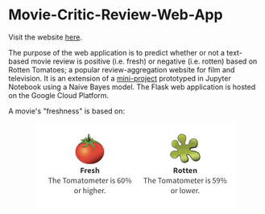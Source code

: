 # Movie-Critic-Review-Web-App

Visit the website [here](https://tinyurl.com/y8lecjj4).

The purpose of the web application is to predict whether or not a text-based movie review is positive (i.e. fresh) or negative (i.e. rotten) based on Rotten Tomatoes; a popular review-aggregation website for film and television. It is an extension of a [mini-project](https://github.com/dtse91/Springboard/blob/master/Machine%20Learning/Naive%20Bayes/Mini_Project_Naive_Bayes.ipynb) prototyped in Jupyter Notebook using a Naive Bayes model. The Flask web application is hosted on the Google Cloud Platform. 

A movie's "freshness" is based on:

<p align="center">
  <img src="static/tomatometer.png"/>
</p>
